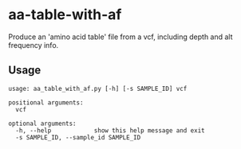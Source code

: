 # aa-table-with-af
Produce an 'amino acid table' file from a vcf, including depth and alt frequency info.

## Usage
```
usage: aa_table_with_af.py [-h] [-s SAMPLE_ID] vcf

positional arguments:
  vcf

optional arguments:
  -h, --help            show this help message and exit
  -s SAMPLE_ID, --sample_id SAMPLE_ID
```